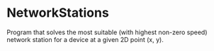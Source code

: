 # NetworkStations
Program that solves the most suitable (with highest non-zero speed) network station for a device at a given 2D point (x, y).
